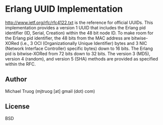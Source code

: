 Erlang UUID Implementation
==========================

http://www.ietf.org/rfc/rfc4122.txt is the reference for official UUIDs.
This implementation provides a version 1 UUID that includes the Erlang pid
identifier (ID, Serial, Creation) within the 48 bit node ID.  To make room
for the Erlang pid identifier, the 48 bits from the MAC address are
bitwise-XORed (i.e., 3 OCI (Organizationally Unique Identifier)
bytes and 3 NIC (Network Interface Controller) specific bytes) down to
16 bits. The Erlang pid is bitwise-XORed from 72 bits down to 32 bits.
The version 3 (MD5), version 4 (random), and version 5 (SHA)
methods are provided as specified within the RFC.

Author
------

Michael Truog (mjtruog [at] gmail (dot) com)

License
-------

BSD
